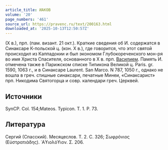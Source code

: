 ```yaml
---
article_title: ИАКОВ
volume: '20'
page_numbers: '461'
source_url: https://pravenc.ru/text/200163.html
downloaded_at: '2025-10-13T12:50:57Z'
---
```


(Х в.), прп. (пам. визант. 21 окт.). Краткие сведения об И. содержатся в Синаксаре К-польской ц. (кон. Х в.), где говорится, что этот святой происходил из Каппадокии и был экономом Глубокореченского мон-ря во имя Христа Спасителя, основанного в Х в. прп. [Василием](https://pravenc.ru/text/Василий.html). Память И. отмечена также в Парижском списке Типикона Великой ц. Paris. gr. 1590, 1063 г., и в Синаксаре Laurent. San Marco. N 787, 1050 г., однако не вошла в греч. стишные синаксари, печатные Минеи, «Синаксарист» прп. Никодима Святогорца и совр. календари греч. Церквей.

## Источники

SynCP. Col. 154;Mateos. Typicon. Т. 1. P. 73.

## Литература

Сергий (Спасский). Месяцеслов. Т. 2. С. 326; Σωφρόνιος (Εὐστρατιάδης). ῾Αϒιολόϒιον. Σ. 206.
